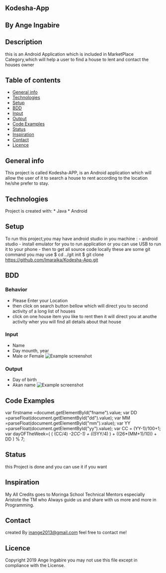 ## Kodesha-App
## By Ange Ingabire
## Description 
   this is an Android Application which is included in MarketPlace Category,which will help a user to find a house to lent and  contact the houses owner
## Table of contents
* [General info](#generalinfo)
* [Technologies](#technologies)
* [Setup](#setup)
* [BDD](#dbb)
* [Input](#input)
* [Output](#output)
* [Code Examples](#codeexamples)
* [Status](#status)
* [Inspiration](#inspiration)
* [Contact](#contact)
* [Licence](#licence)


## General info
   This project is called Kodesha-APP, is an Android application which will allow the user of it to search a house to rent      according to the location he/she prefer to stay. 
	
## Technologies
  Project is created with:
     * Java 
     * Android
	
## Setup
   To run this project,you may have android studio in you machine :
      - android studio 
      - install emulator for you to run application or you can use USB to run it to your phone 
      - then to get all source code locally these are some git command you may use
   $ cd ../git init 
   $ git clone https://github.com/Imaraika/Kodesha-App.git
   
## BDD
### Behavior
- Please Enter your Location 
- then click on search button bellow which will direct you to second activity of a long list of houses
- click on one house item you like to rent then it will direct you at anothe activity wher you will find all details about that house
### Input
- Name
- Day mounth, year
- Male or Female
![Example screenshot](./images/inputscreenshot.png)
### Output
- Day of birth
- Akan name 
![Example screenshot](../Akan/images/outputscreetsht.png) 

## Code Examples
 var firstname =documet.getElementById("fname").value;
 var DD =parseFloat(document.getElementById("dd").value);
 var MM =parseFloat(document.getElementById("mm").value);
 var YY =parseFloat(document.getElementById("yy").value);
 var CC =  (YY-1)/100+1;
 var dayOFTheWeek=( ( (CC/4) -2*CC-1) + ((5*YY/4) ) + ((26*(MM+1)/10)) + DD ) % 7;
 
## Status
this Project is done and you can use it if you want 

## Inspiration
My All Credits goes to Moringa School Technical Mentors especially Aristote the TM who Always guide us and share with us more and more 
in Programming. 

## Contact
created By inange2013@gmail.com feel free to contact me!

## Licence
Copyright 2019 Ange Ingabire
you may not use this file except in compliance with the License.


